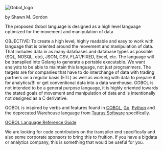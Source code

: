 ![Gobol_logo](https://user-images.githubusercontent.com/12091079/56704865-a1293900-66c3-11e9-8c36-12ac2c585c0d.png)

by Shawn M. Gordon

The proposed Gobol language is designed as a high level language optimized for the movement and manipulation of data

OBJECTIVE:
To create a high level, highly readable and easy to work with language that is oriented around the movement and manipulation of data. That includes data in as many databases and database types as possible (SQL, NOSQL, etc), JSON, CSV, FLAT/FIXED, Excel, etc. The language will be transpiled into Golang to generate a portable executable. We want analysts to be able to maintain this language, not just programmers. The targets are for companies that have to do interchange of data with trading partners on a regular basis (ETL) as well as working with data to prepare it for analytics/BI or get conventional data into a data warehouse. GOBOL is not intended to be a general purpose language, it is highly oriented towards the stated goals of movement and manipulation of data and is intentionally not designed as a C derivative.

GOBOL is inspired by verbs and features found in [COBOL](https://en.wikipedia.org/wiki/COBOL), [Go](https://golang.org/), [Python](https://www.python.org/) and the deprecated Warehouse language from [Taurus Software](https://taurus.com/) specifically. 

[GOBOL Language Reference Guide](https://github.com/the-kompany/gobol/blob/master/language_reference.md) 

We are looking for code contributors on the transpiler end specifically and also some corporate sponsors to bring this to fruition. If you have a bigdata or analytics company, this is something that would be useful for you.
